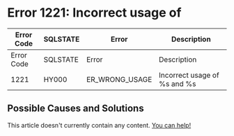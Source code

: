 
# Error 1221: Incorrect usage of


| Error Code | SQLSTATE | Error | Description |
| --- | --- | --- | --- |
| Error Code | SQLSTATE | Error | Description |
| 1221 | HY000 | ER_WRONG_USAGE | Incorrect usage of %s and %s |




## Possible Causes and Solutions


This article doesn't currently contain any content. [You can help!](/kb/en/writing-and-editing-knowledge-base-articles/)

